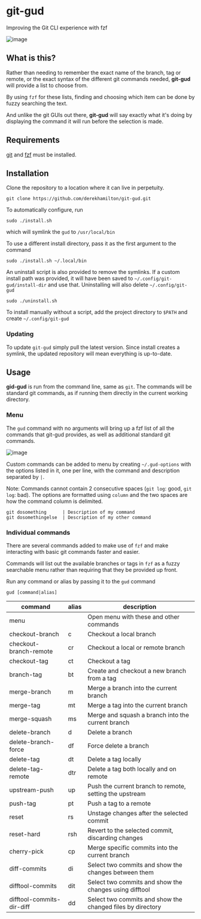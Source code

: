# git-gud

Improving the Git CLI experience with fzf

![image](https://i.imgur.com/caoe79G.gif)

## What is this?

Rather than needing to remember the exact name of the branch, tag or remote, or the exact syntax of the different git commands needed, **git-gud** will provide a list to choose from.

By using `fzf` for these lists, finding and choosing which item can be done by fuzzy searching the text.

And unlike the git GUIs out there, **git-gud** will say exactly what it's doing by displaying the command it will run before the selection is made.

## Requirements

[git](https://github.com/git/git) and [fzf](https://github.com/junegunn/fzf) must be installed.

## Installation

Clone the repository to a location where it can live in perpetuity.

```
git clone https://github.com/derekhamilton/git-gud.git
```

To automatically configure, run

```
sudo ./install.sh
```

which will symlink the `gud` to `/usr/local/bin`

To use a different install directory, pass it as the first argument to the command

```
sudo ./install.sh ~/.local/bin
```

An uninstall script is also provided to remove the symlinks. If a custom install path was provided, it will have been saved to `~/.config/git-gud/install-dir` and use that. Uninstalling will also delete `~/.config/git-gud`

```
sudo ./uninstall.sh
```

To install manually without a script, add the project directory to `$PATH` and create `~/.config/git-gud`

### Updating

To update `git-gud` simply pull the latest version. Since install creates a symlink, the updated repository will mean everything is up-to-date.

## Usage

**gid-gud** is run from the command line, same as `git`. The commands will be standard git commands, as if running them directly in the current working directory.

### Menu

The `gud` command with no arguments will bring up a fzf list of all the commands that git-gud provides, as well as additional standard git commands.

![image](https://i.imgur.com/BO7rhuw.png)

Custom commands can be added to menu by creating `~/.gud-options` with the options listed in it, one per line, with the command and description separated by `|`.

Note: Commands cannot contain 2 consecutive spaces (`git log`: good, `git  log`: bad). The options are formatted using `column` and the two spaces are how the command column is delimited.

```
git dosomething      | Description of my command
git dosomethingelse  | Description of my other command
```

### Individual commands

There are several commands added to make use of `fzf` and make interacting with basic git commands faster and easier.

Commands will list out the available branches or tags in `fzf` as a fuzzy searchable menu rather than requiring that they be provided up front.

Run any command or alias by passing it to the `gud` command

```
gud [command|alias]
```

| command                    | alias | description                                                |
| -------------------------- | ----- | ---------------------------------------------------------- |
| menu                       |       | Open menu with these and other commands                    |
| checkout-branch            | c     | Checkout a local branch                                    |
| checkout-branch-remote     | cr    | Checkout a local or remote branch                          |
| checkout-tag               | ct    | Checkout a tag                                             |
| branch-tag                 | bt    | Create and checkout a new branch from a tag                |
| merge-branch               | m     | Merge a branch into the current branch                     |
| merge-tag                  | mt    | Merge a tag into the current branch                        |
| merge-squash               | ms    | Merge and squash a branch into the current branch          |
| delete-branch              | d     | Delete a branch                                            |
| delete-branch-force        | df    | Force delete a branch                                      |
| delete-tag                 | dt    | Delete a tag locally                                       |
| delete-tag-remote          | dtr   | Delete a tag both locally and on remote                    |
| upstream-push              | up    | Push the current branch to remote, setting the upstream    |
| push-tag                   | pt    | Push a tag to a remote                                     |
| reset                      | rs    | Unstage changes after the selected commit                  |
| reset-hard                 | rsh   | Revert to the selected commit, discarding changes          |
| cherry-pick                | cp    | Merge specific commits into the current branch             |
| diff-commits               | di    | Select two commits and show the changes between them       |
| difftool-commits           | dit   | Select two commits and show the changes using difftool     |
| difftool-commits-dir-diff  | dd    | Select two commits and show the changed files by directory |
